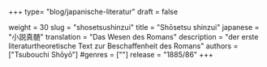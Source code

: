 +++
type= "blog/japanische-literatur"
draft = false

weight = 30
slug = "shosetsushinzui"
title = "Shōsetsu shinzui"
japanese = "小説真髄"
translation = "Das Wesen des Romans"
description = "der erste literaturtheoretische Text zur Beschaffenheit des Romans"
authors = ["Tsubouchi Shōyō"]
#genres = [""]
release = "1885/86"
+++

